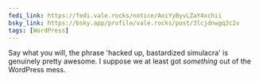 ```yaml
---
fedi_link: https://fedi.vale.rocks/notice/AoiYyByvLZaY4xchii
bsky_link: https://bsky.app/profile/vale.rocks/post/3lcjdnwgq2c2v
tags: [WordPress]
---
```


Say what you will, the phrase 'hacked up, bastardized simulacra' is genuinely pretty awesome. I suppose we at least got _something_ out of the WordPress mess.
